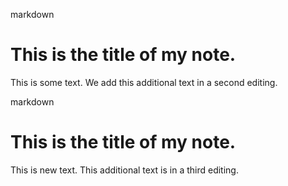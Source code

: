 markdown
# This is the title of my **note**.

This is some text.
We add this additional text in a second editing.

markdown
# This is the title of my **note**.

This is new text.
This additional text is in a third editing.
